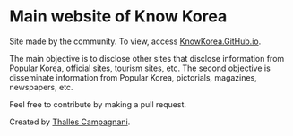 # Main website of Know Korea

Site made by the community. To view, access [KnowKorea.GitHub.io](https://KnowKorea.github.io).

The main objective is to disclose other sites that disclose information from Popular Korea, official sites, tourism sites, etc.
The second objective is disseminate information from Popular Korea, pictorials, magazines, newspapers, etc.

Feel free to contribute by making a pull request.

Created by [Thalles Campagnani](https://Campagnani.GitHub.io).
